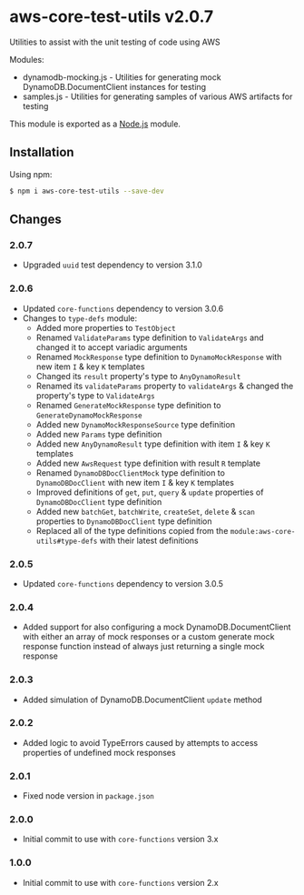 # aws-core-test-utils v2.0.7
Utilities to assist with the unit testing of code using AWS

Modules:
- dynamodb-mocking.js - Utilities for generating mock DynamoDB.DocumentClient instances for testing
- samples.js - Utilities for generating samples of various AWS artifacts for testing

This module is exported as a [Node.js](https://nodejs.org/) module.

## Installation

Using npm:
```bash
$ npm i aws-core-test-utils --save-dev
```

## Changes

### 2.0.7
- Upgraded `uuid` test dependency to version 3.1.0

### 2.0.6
- Updated `core-functions` dependency to version 3.0.6
- Changes to `type-defs` module:
  - Added more properties to `TestObject`
  - Renamed `ValidateParams` type definition to `ValidateArgs` and changed it to accept variadic arguments
  - Renamed `MockResponse` type definition to `DynamoMockResponse` with new item `I` & key `K` templates
   - Changed its `result` property's type to `AnyDynamoResult`
   - Renamed its `validateParams` property to `validateArgs` & changed the property's type to `ValidateArgs`
  - Renamed `GenerateMockResponse` type definition to `GenerateDynamoMockResponse`
  - Added new `DynamoMockResponseSource` type definition
  - Added new `Params` type definition
  - Added new `AnyDynamoResult` type definition with item `I` & key `K` templates
  - Added new `AwsRequest` type definition with result `R` template
  - Renamed `DynamoDBDocClientMock` type definition to `DynamoDBDocClient` with new item `I` & key `K` templates
  - Improved definitions of `get`, `put`, `query` & `update` properties of `DynamoDBDocClient` type definition
  - Added new `batchGet`, `batchWrite`, `createSet`, `delete` & `scan` properties to `DynamoDBDocClient` type definition
  - Replaced all of the type definitions copied from the `module:aws-core-utils#type-defs` with their latest definitions
  
### 2.0.5
- Updated `core-functions` dependency to version 3.0.5

### 2.0.4
- Added support for also configuring a mock DynamoDB.DocumentClient with either an array of mock responses or a custom 
  generate mock response function instead of always just returning a single mock response

### 2.0.3
- Added simulation of DynamoDB.DocumentClient `update` method

### 2.0.2
- Added logic to avoid TypeErrors caused by attempts to access properties of undefined mock responses

### 2.0.1
- Fixed node version in `package.json`

### 2.0.0
- Initial commit to use with `core-functions` version 3.x

### 1.0.0
- Initial commit to use with `core-functions` version 2.x